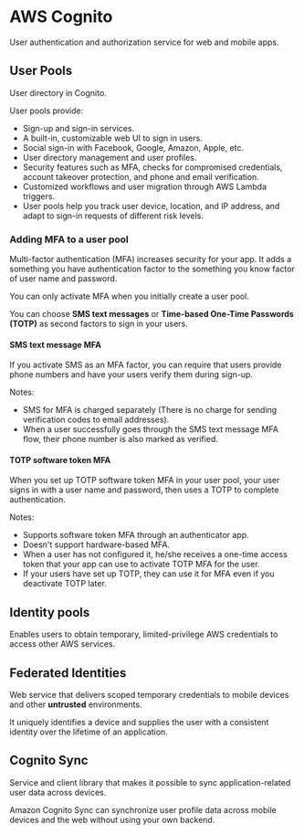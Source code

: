 # AWS Cognito

User authentication and authorization service for web and mobile apps.

## User Pools

User directory in Cognito.

User pools provide:
- Sign-up and sign-in services.
- A built-in, customizable web UI to sign in users.
- Social sign-in with Facebook, Google, Amazon, Apple, etc.
- User directory management and user profiles.
- Security features such as MFA, checks for compromised credentials, account takeover protection, and phone and email verification.
- Customized workflows and user migration through AWS Lambda triggers.
- User pools help you track user device, location, and IP address, and adapt to sign-in requests of different risk levels.

### Adding MFA to a user pool

Multi-factor authentication (MFA) increases security for your app. It adds a something you have authentication factor to the something you know factor of user name and password.

You can only activate MFA when you initially create a user pool.

You can choose **SMS text messages** or **Time-based One-Time Passwords (TOTP)** as second factors to sign in your users.

#### SMS text message MFA

If you activate SMS as an MFA factor, you can require that users provide phone numbers and have your users verify them during sign-up.

Notes:
- SMS for MFA is charged separately (There is no charge for sending verification codes to email addresses).
- When a user successfully goes through the SMS text message MFA flow, their phone number is also marked as verified.

#### TOTP software token MFA

When you set up TOTP software token MFA in your user pool, your user signs in with a user name and password, then uses a TOTP to complete authentication.

Notes:
- Supports software token MFA through an authenticator app.
- Doesn't support hardware-based MFA.
- When a user has not configured it, he/she receives a one-time access token that your app can use to activate TOTP MFA for the user.
- If your users have set up TOTP, they can use it for MFA even if you deactivate TOTP later.

## Identity pools

Enables users to obtain temporary, limited-privilege AWS credentials to access other AWS services.

## Federated Identities

Web service that delivers scoped temporary credentials to mobile devices and other **untrusted** environments.

It uniquely identifies a device and supplies the user with a consistent identity over the lifetime of an application.

## Cognito Sync

Service and client library that makes it possible to sync application-related user data across devices.

Amazon Cognito Sync can synchronize user profile data across mobile devices and the web without using your own backend.